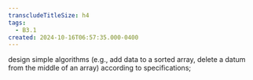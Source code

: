 ```yaml
---
transcludeTitleSize: h4
tags:
  - B3.1
created: 2024-10-16T06:57:35.000-0400
---
```

design simple algorithms (e.g., add data to a sorted array, delete a datum from the middle of an array) according to specifications;